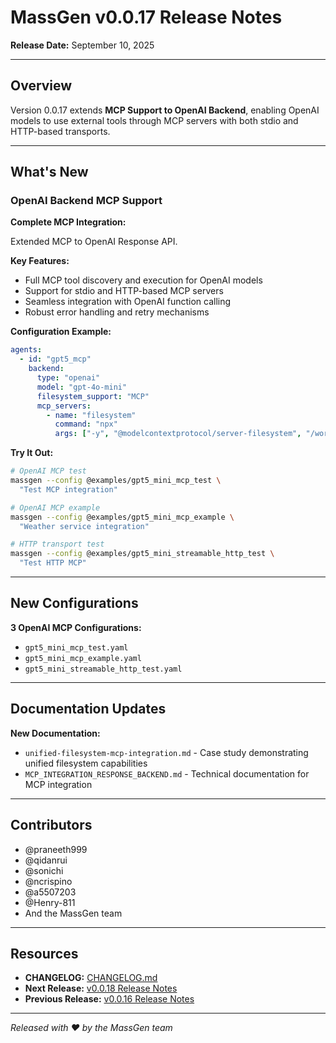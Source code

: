 # MassGen v0.0.17 Release Notes

**Release Date:** September 10, 2025

---

## Overview

Version 0.0.17 extends **MCP Support to OpenAI Backend**, enabling OpenAI models to use external tools through MCP servers with both stdio and HTTP-based transports.

---

## What's New

### OpenAI Backend MCP Support

**Complete MCP Integration:**

Extended MCP to OpenAI Response API.

**Key Features:**
- Full MCP tool discovery and execution for OpenAI models
- Support for stdio and HTTP-based MCP servers
- Seamless integration with OpenAI function calling
- Robust error handling and retry mechanisms

**Configuration Example:**
```yaml
agents:
  - id: "gpt5_mcp"
    backend:
      type: "openai"
      model: "gpt-4o-mini"
      filesystem_support: "MCP"
      mcp_servers:
        - name: "filesystem"
          command: "npx"
          args: ["-y", "@modelcontextprotocol/server-filesystem", "/workspace"]
```

**Try It Out:**
```bash
# OpenAI MCP test
massgen --config @examples/gpt5_mini_mcp_test \
  "Test MCP integration"

# OpenAI MCP example
massgen --config @examples/gpt5_mini_mcp_example \
  "Weather service integration"

# HTTP transport test
massgen --config @examples/gpt5_mini_streamable_http_test \
  "Test HTTP MCP"
```

---

## New Configurations

**3 OpenAI MCP Configurations:**
- `gpt5_mini_mcp_test.yaml`
- `gpt5_mini_mcp_example.yaml`
- `gpt5_mini_streamable_http_test.yaml`

---

## Documentation Updates

**New Documentation:**
- `unified-filesystem-mcp-integration.md` - Case study demonstrating unified filesystem capabilities
- `MCP_INTEGRATION_RESPONSE_BACKEND.md` - Technical documentation for MCP integration

---

## Contributors

- @praneeth999
- @qidanrui
- @sonichi
- @ncrispino
- @a5507203
- @Henry-811
- And the MassGen team

---

## Resources

- **CHANGELOG:** [CHANGELOG.md](../../../CHANGELOG.md#0017---2025-09-10)
- **Next Release:** [v0.0.18 Release Notes](../v0.0.18/release-notes.md)
- **Previous Release:** [v0.0.16 Release Notes](../v0.0.16/release-notes.md)

---

*Released with ❤️ by the MassGen team*

